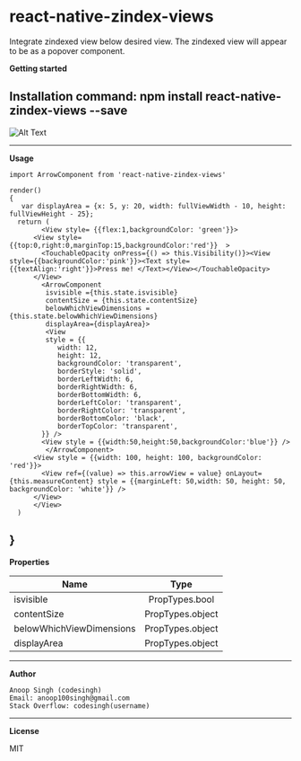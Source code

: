 # react-native-zindex-views
Integrate zindexed view below desired view. The zindexed view will appear to be as a popover component.

**Getting started**

Installation command:
       npm install react-native-zindex-views --save      
----------    

![Alt Text](https://j.gifs.com/LgKr5g.gif)

 ----------

**Usage**

    import ArrowComponent from 'react-native-zindex-views'
    
    render()
    {
       var displayArea = {x: 5, y: 20, width: fullViewWidth - 10, height: fullViewHeight - 25};
      return (
            <View style= {{flex:1,backgroundColor: 'green'}}>
          <View style= {{top:0,right:0,marginTop:15,backgroundColor:'red'}}  >
            <TouchableOpacity onPress={() => this.Visibility()}><View style={{backgroundColor:'pink'}}><Text style={{textAlign:'right'}}>Press me! </Text></View></TouchableOpacity>
          </View>                      
            <ArrowComponent 
             isvisible ={this.state.isvisible}
             contentSize = {this.state.contentSize}
             belowWhichViewDimensions = {this.state.belowWhichViewDimensions} 
             displayArea={displayArea}>
             <View
             style = {{
                width: 12,
                height: 12,
                backgroundColor: 'transparent',
                borderStyle: 'solid',
                borderLeftWidth: 6,
                borderRightWidth: 6,
                borderBottomWidth: 6,
                borderLeftColor: 'transparent',
                borderRightColor: 'transparent',
                borderBottomColor: 'black',
                borderTopColor: 'transparent',
            }} />
            <View style = {{width:50,height:50,backgroundColor:'blue'}} /> 
             </ArrowComponent>    
          <View style = {{width: 100, height: 100, backgroundColor: 'red'}}>  
            <View ref={(value) => this.arrowView = value} onLayout={this.measureContent} style = {{marginLeft: 50,width: 50, height: 50, backgroundColor: 'white'}} />
          </View>
          </View>
      )
  }
----------

**Properties**

|  Name         | Type          |
| ------------- |:-------------:| 
| isvisible   | PropTypes.bool|
| contentSize      | PropTypes.object |      
| belowWhichViewDimensions | PropTypes.object |  
| displayArea |	PropTypes.object |


----------
**Author**

    Anoop Singh (codesingh)
    Email: anoop100singh@gmail.com
    Stack Overflow: codesingh(username)
    
----------    

**License**
    
MIT

